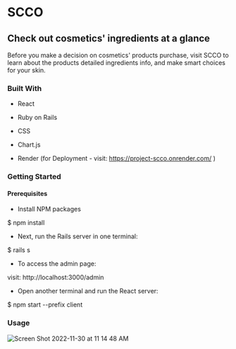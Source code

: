 # SCCO

## Check out cosmetics' ingredients at a glance

Before you make a decision on cosmetics' products purchase, visit SCCO to learn about the products detailed ingredients info, and make smart choices for your skin.

### Built With

* React

* Ruby on Rails

* CSS

* Chart.js

* Render (for Deployment - visit: https://project-scco.onrender.com/ )



### Getting Started 

#### Prerequisites


* Install NPM packages

$ npm install

* Next, run the Rails server in one terminal:

$ rails s

* To access the admin page: 

visit: http://localhost:3000/admin

*  Open another terminal and run the React server:
  
$ npm start --prefix client


### Usage
![Screen Shot 2022-11-30 at 11 14 48 AM](https://user-images.githubusercontent.com/107736255/207452084-8ab23568-c1e8-4b78-a7d0-db4f88e29290.png)
